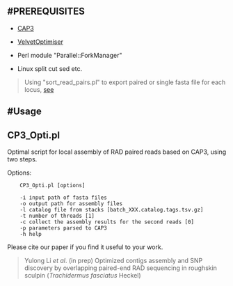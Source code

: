 #PREREQUISITES
---
* [CAP3](http://seq.cs.iastate.edu/cap3.html)

* [VelvetOptimiser](https://github.com/tseemann/VelvetOptimiser)

* Perl module "Parallel::ForkManager"

* Linux split cut sed etc.

> Using "sort_read_pairs.pl" to export paired or single fasta file for each locus, [see](http://catchenlab.life.illinois.edu/stacks/pe_tut.php)

#Usage
---
CP3_Opti.pl
---	
Optimal script for local assembly of RAD paired reads based on CAP3, using two steps. 

Options:
```
	CP3_Opti.pl [options]
	
	-i input path of fasta files
	-o output path for assembly files
	-l catalog file from stacks [batch_XXX.catalog.tags.tsv.gz]
	-t number of threads [1]
	-c collect the assembly results for the second reads [0]
	-p parameters parsed to CAP3
	-h help
```

Please cite our paper if you find it useful to your work.

>Yulong Li <em>et al</em>. (in prep) Optimized contigs assembly and SNP discovery by overlapping paired-end RAD sequencing in roughskin sculpin (<em>Trachidermus fasciatus</em> Heckel) 

